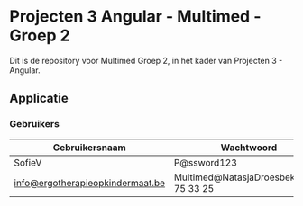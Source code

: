 # Projecten 3 Angular - Multimed - Groep 2

Dit is de repository voor Multimed Groep 2, in het kader van Projecten 3 - Angular.

## Applicatie

### Gebruikers

Gebruikersnaam | Wachtwoord | Role
-------------- | ---------- | ----
SofieV | P@ssword123 | multimed
info@ergotherapieopkindermaat.be | Multimed@NatasjaDroesbeke0473 75 33 25  | Therapist
